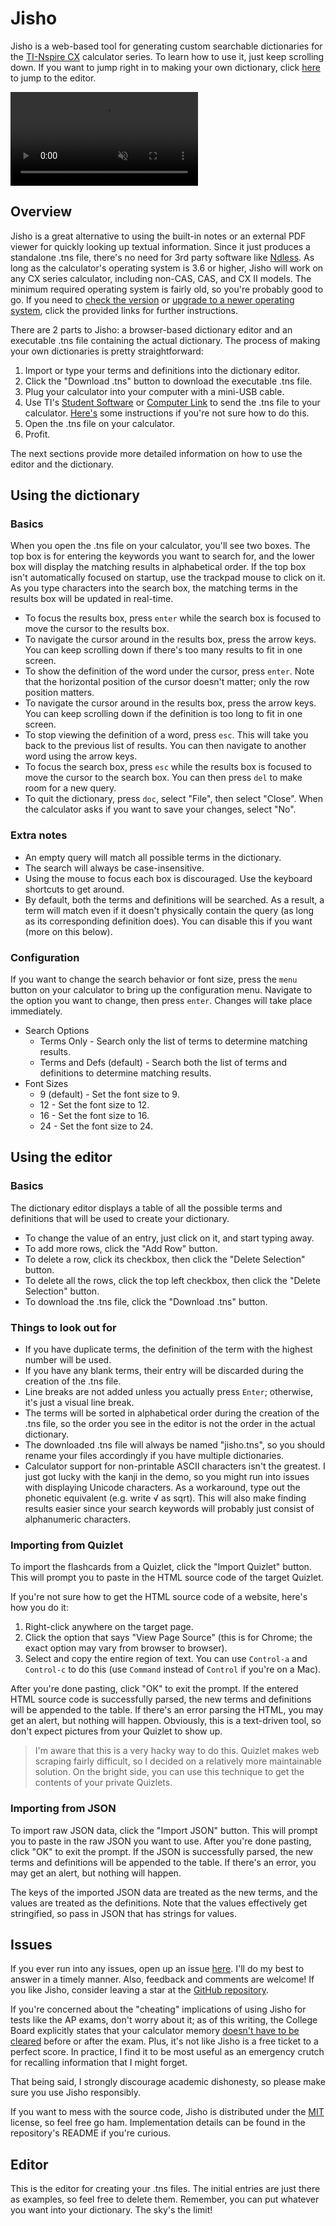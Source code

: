 # Jisho
Jisho is a web-based tool for generating custom searchable dictionaries for the [TI-Nspire CX](https://education.ti.com/en/products/calculators/graphing-calculators/ti-nspire-cx) calculator series. To learn how to use it, just keep scrolling down. If you want to jump right in to making your own dictionary, click [here](#editor) to jump to the editor.

<video autoplay loop muted playsinline>
    <source src="assets/demo.webm" type="video/webm">
    <source src="assets/demo.mp4" type="video/mp4">
</video>

## Overview
Jisho is a great alternative to using the built-in notes or an external PDF viewer for quickly looking up textual information. Since it just produces a standalone .tns file, there's no need for 3rd party software like [Ndless](http://ndless.me/). As long as the calculator's operating system is 3.6 or higher, Jisho will work on any CX series calculator, including non-CAS, CAS, and CX II models. The minimum required operating system is fairly old, so you're probably good to go. If you need to [check the version](https://www.vernier.com/til/1725) or [upgrade to a newer operating system](https://education.ti.com/en/software/update/ti-nspire-software-update), click the provided links for further instructions.

There are 2 parts to Jisho: a browser-based dictionary editor and an executable .tns file containing the actual dictionary. The process of making your own dictionaries is pretty straightforward:

1. Import or type your terms and definitions into the dictionary editor.
2. Click the "Download .tns" button to download the executable .tns file.
3. Plug your calculator into your computer with a mini-USB cable.
4. Use TI's [Student Software](https://education.ti.com/en/software/details/en/a78091cd540843d68ab8ee5853c84828/student-nspirecx) or [Computer Link](https://education.ti.com/en/products/computer-software/ti-nspire-computer-link) to send the .tns file to your calculator. [Here's](https://www.dummies.com/education/graphing-calculators/how-to-send-and-receive-ti-nspire-files-or-folders/) some instructions if you're not sure how to do this.
5. Open the .tns file on your calculator.
6. Profit.

The next sections provide more detailed information on how to use the editor and the dictionary.

## Using the dictionary

### Basics

When you open the .tns file on your calculator, you'll see two boxes. The top box is for entering the keywords you want to search for, and the lower box will display the matching results in alphabetical order. If the top box isn't automatically focused on startup, use the trackpad mouse to click on it. As you type characters into the search box, the matching terms in the results box will be updated in real-time.

- To focus the results box, press `enter` while the search box is focused to move the cursor to the results box. 
- To navigate the cursor around in the results box, press the arrow keys. You can keep scrolling down if there's too many results to fit in one screen.
- To show the definition of the word under the cursor, press `enter`. Note that the horizontal position of the cursor doesn't matter; only the row position matters.
- To navigate the cursor around in the results box, press the arrow keys. You can keep scrolling down if the definition is too long to fit in one screen.
- To stop viewing the definition of a word, press `esc`. This will take you back to the previous list of results. You can then navigate to another word using the arrow keys.
- To focus the search box, press `esc` while the results box is focused to move the cursor to the search box. You can then press `del` to make room for a new query.
- To quit the dictionary, press `doc`, select "File", then select "Close". When the calculator asks if you want to save your changes, select "No".

### Extra notes

- An empty query will match all possible terms in the dictionary.
- The search will always be case-insensitive.
- Using the mouse to focus each box is discouraged. Use the keyboard shortcuts to get around.
- By default, both the terms and definitions will be searched. As a result, a term will match even if it doesn't physically contain the query (as long as its corresponding definition does). You can disable this if you want (more on this below).

### Configuration

If you want to change the search behavior or font size, press the `menu` button on your calculator to bring up the configuration menu. Navigate to the option you want to change, then press `enter`. Changes will take place immediately.

- Search Options
    - Terms Only - Search only the list of terms to determine matching results.
    - Terms and Defs (default) - Search both the list of terms and definitions to determine matching results. 
- Font Sizes
    - 9 (default) - Set the font size to 9.
    - 12 - Set the font size to 12.
    - 16 - Set the font size to 16.
    - 24 - Set the font size to 24.

## Using the editor

### Basics

The dictionary editor displays a table of all the possible terms and definitions that will be used to create your dictionary.

- To change the value of an entry, just click on it, and start typing away.
- To add more rows, click the "Add Row" button.
- To delete a row, click its checkbox, then click the "Delete Selection" button.
- To delete all the rows, click the top left checkbox, then click the "Delete Selection" button.
- To download the .tns file, click the "Download .tns" button.

### Things to look out for

- If you have duplicate terms, the definition of the term with the highest number will be used.
- If you have any blank terms, their entry will be discarded during the creation of the .tns file.
- Line breaks are not added unless you actually press `Enter`; otherwise, it's just a visual line break.
- The terms will be sorted in alphabetical order during the creation of the .tns file, so the order you see in the editor is not the order in the actual dictionary.
- The downloaded .tns file will always be named "jisho.tns", so you should rename your files accordingly if you have multiple dictionaries.
- Calculator support for non-printable ASCII characters isn't the greatest. I just got lucky with the kanji in the demo, so you might run into issues with displaying Unicode characters. As a workaround, type out the phonetic equivalent (e.g. write √ as sqrt). This will also make finding results easier since your search keywords will probably just consist of alphanumeric characters.

### Importing from Quizlet

To import the flashcards from a Quizlet, click the "Import Quizlet" button. This will prompt you to paste in the HTML source code of the target Quizlet. 

If you're not sure how to get the HTML source code of a website, here's how you do it:

1. Right-click anywhere on the target page.
2. Click the option that says "View Page Source" (this is for Chrome; the exact option may vary from browser to browser).
3. Select and copy the entire region of text. You can use `Control-a` and `Control-c` to do this (use `Command` instead of `Control` if you're on a Mac).

After you're done pasting, click "OK" to exit the prompt. If the entered HTML source code is successfully parsed, the new terms and definitions will be appended to the table. If there's an error parsing the HTML, you may get an alert, but nothing will happen. Obviously, this is a text-driven tool, so don't expect pictures from your Quizlet to show up.

> I'm aware that this is a very hacky way to do this. Quizlet makes web scraping fairly difficult, so I decided  on a relatively more maintainable solution. On the bright side, you can use this technique to get the contents of your private Quizlets.

### Importing from JSON

To import raw JSON data, click the "Import JSON" button. This will prompt you to paste in the raw JSON you want to use. After you're done pasting, click "OK" to exit the prompt. If the JSON is successfully parsed, the new terms and definitions will be appended to the table. If there's an error, you may get an alert, but nothing will happen. 

The keys of the imported JSON data are treated as the new terms, and the values are treated as the definitions. Note that the values effectively get stringified, so pass in JSON that has strings for values.

## Issues

If you ever run into any issues, open up an issue [here](https://github.com/nhwn/jisho/issues). I'll do my best to answer in a timely manner. Also, feedback and comments are welcome! If you like Jisho, consider leaving a star at the [GitHub repository](https://github.com/nhwn/jisho).

If you're concerned about the "cheating" implications of using Jisho for tests like the AP exams, don't worry about it; as of this writing, the College Board explicitly states that your calculator memory [doesn't have to be cleared](https://apstudents.collegeboard.org/exam-policies-guidelines/calculator-policies) before or after the exam. Plus, it's not like Jisho is a free ticket to a perfect score. In practice, I find it to be most useful as an emergency crutch for recalling information that I might forget.

That being said, I strongly discourage academic dishonesty, so please make sure you use Jisho responsibly. 

If you want to mess with the source code, Jisho is distributed under the [MIT](https://opensource.org/licenses/MIT) license, so feel free go ham. Implementation details can be found in the repository's README if you're curious. 

## Editor
<p style="margin: 0">
This is the editor for creating your .tns files. The initial entries are just there as examples, so feel free to delete them. Remember, you can put whatever you want into your dictionary. The sky's the limit!
</p>

